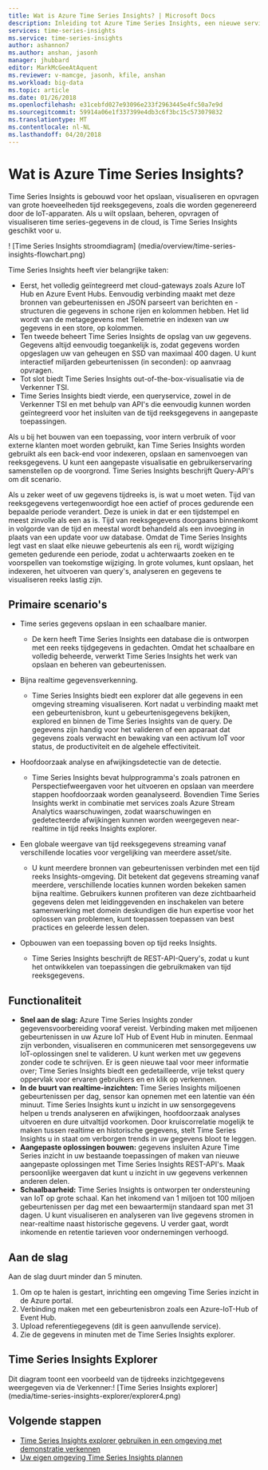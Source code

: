 ```yaml
---
title: Wat is Azure Time Series Insights? | Microsoft Docs
description: Inleiding tot Azure Time Series Insights, een nieuwe service voor het time series-gegevensanalyse en IoT-oplossingen.
services: time-series-insights
ms.service: time-series-insights
author: ashannon7
ms.author: anshan, jasonh
manager: jhubbard
editor: MarkMcGeeAtAquent
ms.reviewer: v-mamcge, jasonh, kfile, anshan
ms.workload: big-data
ms.topic: article
ms.date: 01/26/2018
ms.openlocfilehash: e31cebfd027e93096e233f2963445e4fc50a7e9d
ms.sourcegitcommit: 59914a06e1f337399e4db3c6f3bc15c573079832
ms.translationtype: MT
ms.contentlocale: nl-NL
ms.lasthandoff: 04/20/2018
---
```

# <a name="what-is-azure-time-series-insights"></a>Wat is Azure Time Series Insights?

Time Series Insights is gebouwd voor het opslaan, visualiseren en opvragen van grote hoeveelheden tijd reeksgegevens, zoals die worden gegenereerd door de IoT-apparaten.  Als u wilt opslaan, beheren, opvragen of visualiseren time series-gegevens in de cloud, is Time Series Insights geschikt voor u.  

! [Time Series Insights stroomdiagram] (media/overview/time-series-insights-flowchart.png)

Time Series Insights heeft vier belangrijke taken:

- Eerst, het volledig geïntegreerd met cloud-gateways zoals Azure IoT Hub en Azure Event Hubs. Eenvoudig verbinding maakt met deze bronnen van gebeurtenissen en JSON parseert van berichten en -structuren die gegevens in schone rijen en kolommen hebben. Het lid wordt van de metagegevens met Telemetrie en indexen van uw gegevens in een store, op kolommen.
- Ten tweede beheert Time Series Insights de opslag van uw gegevens. Gegevens altijd eenvoudig toegankelijk is, zodat gegevens worden opgeslagen uw van geheugen en SSD van maximaal 400 dagen. U kunt interactief miljarden gebeurtenissen (in seconden): op aanvraag opvragen.
- Tot slot biedt Time Series Insights out-of-the-box-visualisatie via de Verkenner TSI.  
- Time Series Insights biedt vierde, een queryservice, zowel in de Verkenner TSI en met behulp van API's die eenvoudig kunnen worden geïntegreerd voor het insluiten van de tijd reeksgegevens in aangepaste toepassingen.  

Als u bij het bouwen van een toepassing, voor intern verbruik of voor externe klanten moet worden gebruikt, kan Time Series Insights worden gebruikt als een back-end voor indexeren, opslaan en samenvoegen van reeksgegevens. U kunt een aangepaste visualisatie en gebruikerservaring samenstellen op de voorgrond.  Time Series Insights beschrijft Query-API's om dit scenario.  

Als u zeker weet of uw gegevens tijdreeks is, is wat u moet weten.  Tijd van reeksgegevens vertegenwoordigt hoe een actief of proces gedurende een bepaalde periode verandert.  Deze is uniek in dat er een tijdstempel en meest zinvolle als een as is.  Tijd van reeksgegevens doorgaans binnenkomt in volgorde van de tijd en meestal wordt behandeld als een invoeging in plaats van een update voor uw database.  Omdat de Time Series Insights legt vast en slaat elke nieuwe gebeurtenis als een rij, wordt wijziging gemeten gedurende een periode, zodat u achterwaarts zoeken en te voorspellen van toekomstige wijziging.  In grote volumes, kunt opslaan, het indexeren, het uitvoeren van query's, analyseren en gegevens te visualiseren reeks lastig zijn.  

## <a name="primary-scenarios"></a>Primaire scenario's

- Time series gegevens opslaan in een schaalbare manier.  
  - De kern heeft Time Series Insights een database die is ontworpen met een reeks tijdgegevens in gedachten.  Omdat het schaalbare en volledig beheerde, verwerkt Time Series Insights het werk van opslaan en beheren van gebeurtenissen.

- Bijna realtime gegevensverkenning.  
  - Time Series Insights biedt een explorer dat alle gegevens in een omgeving streaming visualiseren.  Kort nadat u verbinding maakt met een gebeurtenisbron, kunt u gebeurtenisgegevens bekijken, explored en binnen de Time Series Insights van de query.  De gegevens zijn handig voor het valideren of een apparaat dat gegevens zoals verwacht en bewaking van een activum IoT voor status, de productiviteit en de algehele effectiviteit.  

- Hoofdoorzaak analyse en afwijkingsdetectie van de detectie.
  - Time Series Insights bevat hulpprogramma's zoals patronen en Perspectiefweergaven voor het uitvoeren en opslaan van meerdere stappen hoofdoorzaak worden geanalyseerd.  Bovendien Time Series Insights werkt in combinatie met services zoals Azure Stream Analytics waarschuwingen, zodat waarschuwingen en gedetecteerde afwijkingen kunnen worden weergegeven near-realtime in tijd reeks Insights explorer.  

- Een globale weergave van tijd reeksgegevens streaming vanaf verschillende locaties voor vergelijking van meerdere asset/site.
  - U kunt meerdere bronnen van gebeurtenissen verbinden met een tijd reeks Insights-omgeving.  Dit betekent dat gegevens streaming vanaf meerdere, verschillende locaties kunnen worden bekeken samen bijna realtime.  Gebruikers kunnen profiteren van deze zichtbaarheid gegevens delen met leidinggevenden en inschakelen van betere samenwerking met domein deskundigen die hun expertise voor het oplossen van problemen, kunt toepassen toepassen van best practices en geleerde lessen delen.

- Opbouwen van een toepassing boven op tijd reeks Insights. 
  - Time Series Insights beschrijft de REST-API-Query's, zodat u kunt het ontwikkelen van toepassingen die gebruikmaken van tijd reeksgegevens.

## <a name="capabilities"></a>Functionaliteit

- **Snel aan de slag:** Azure Time Series Insights zonder gegevensvoorbereiding vooraf vereist. Verbinding maken met miljoenen gebeurtenissen in uw Azure IoT Hub of Event Hub in minuten. Eenmaal zijn verbonden, visualiseren en communiceren met sensorgegevens uw IoT-oplossingen snel te valideren. U kunt werken met uw gegevens zonder code te schrijven.
Er is geen nieuwe taal voor meer informatie over; Time Series Insights biedt een gedetailleerde, vrije tekst query oppervlak voor ervaren gebruikers en en klik op verkennen.
- **In de buurt van realtime-inzichten:** Time Series Insights miljoenen gebeurtenissen per dag, sensor kan opnemen met een latentie van één minuut. Time Series Insights kunt u inzicht in uw sensorgegevens helpen u trends analyseren en afwijkingen, hoofdoorzaak analyses uitvoeren en dure uitvaltijd voorkomen. Door kruiscorrelatie mogelijk te maken tussen realtime en historische gegevens, stelt Time Series Insights u in staat om verborgen trends in uw gegevens bloot te leggen.
- **Aangepaste oplossingen bouwen:** gegevens insluiten Azure Time Series inzicht in uw bestaande toepassingen of maken van nieuwe aangepaste oplossingen met Time Series Insights REST-API's. Maak persoonlijke weergaven dat kunt u inzicht in uw gegevens verkennen anderen delen.
- **Schaalbaarheid:** Time Series Insights is ontworpen ter ondersteuning van IoT op grote schaal. Kan het inkomend van 1 miljoen tot 100 miljoen gebeurtenissen per dag met een bewaartermijn standaard span met 31 dagen. U kunt visualiseren en analyseren van live gegevens stromen in near-realtime naast historische gegevens. U verder gaat, wordt inkomende en retentie tarieven voor ondernemingen verhoogd.

## <a name="getting-started"></a>Aan de slag
Aan de slag duurt minder dan 5 minuten. 

1.  Om op te halen is gestart, inrichting een omgeving Time Series inzicht in de Azure portal. 
2.  Verbinding maken met een gebeurtenisbron zoals een Azure-IoT-Hub of Event Hub.  
3.  Upload referentiegegevens (dit is geen aanvullende service).
4.  Zie de gegevens in minuten met de Time Series Insights explorer.

## <a name="time-series-insights-explorer"></a>Time Series Insights Explorer
Dit diagram toont een voorbeeld van de tijdreeks inzichtgegevens weergegeven via de Verkenner:! [Time Series Insights explorer] (media/time-series-insights-explorer/explorer4.png)

## <a name="next-steps"></a>Volgende stappen
 - [Time Series Insights explorer gebruiken in een omgeving met demonstratie verkennen](./time-series-quickstart.md)
 - [Uw eigen omgeving Time Series Insights plannen](time-series-insights-environment-planning.md)

